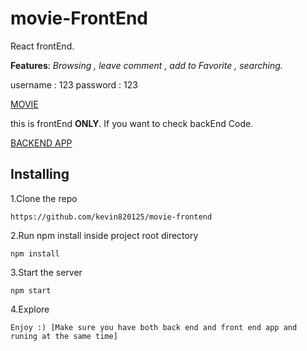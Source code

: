# movie-FrontEnd

React frontEnd. 

**Features**: *Browsing , leave comment , add to Favorite , searching.*

username : 123
password : 123

[MOVIE](http://full-insurance.surge.sh/)



this is frontEnd **ONLY**. If you want to check backEnd Code.

[BACKEND APP](https://github.com/kevin820125/movie-backend)


## Installing

1.Clone the repo

`https://github.com/kevin820125/movie-frontend`


2.Run npm install inside project root directory

`npm install`


3.Start the server

`npm start`

4.Explore 

`Enjoy :) [Make sure you have both back end and front end app and runing at the same time]`
